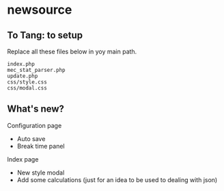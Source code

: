 # newsource
## To Tang: to setup
Replace all these files below in yoy main path.

```
index.php
mec_stat_parser.php
update.php
css/style.css
css/modal.css
```
## What's new?
Configuration page
* Auto save
* Break time panel

Index page
* New style modal
* Add some calculations (just for an idea to be used to dealing with json)
